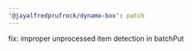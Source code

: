 ```yaml
---
'@jayalfredprufrock/dynamo-box': patch
---
```


fix: improper unprocessed item detection in batchPut
